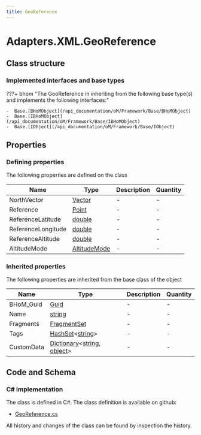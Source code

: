 ```yaml
---
title: GeoReference
---
```


# Adapters.XML.GeoReference



## Class structure

### Implemented interfaces and base types

???+ bhom "The GeoReference in inheriting from the following base type(s) and implements the following interfaces:"

    -  Base.[BHoMObject](/api_documentation/oM/Framework/Base/BHoMObject)
    -  Base.[IBHoMObject](/api_documentation/oM/Framework/Base/IBHoMObject)
    -  Base.[IObject](/api_documentation/oM/Framework/Base/IObject)


## Properties



### Defining properties

The following properties are defined on the class

| Name             | Type             | Description      | Quantity         |
|------------------|------------------|------------------|------------------|
| NorthVector | [Vector](/api_documentation/oM/Dimensional/Geometry/Vector) | - | - |
| Reference | [Point](/api_documentation/oM/Dimensional/Geometry/Point) | - | - |
| ReferenceLatitude | [double](https://learn.microsoft.com/en-us/dotnet/api/System.Double?view=netstandard-2.0) | - | - |
| ReferenceLongitude | [double](https://learn.microsoft.com/en-us/dotnet/api/System.Double?view=netstandard-2.0) | - | - |
| ReferenceAltitude | [double](https://learn.microsoft.com/en-us/dotnet/api/System.Double?view=netstandard-2.0) | - | - |
| AltitudeMode | [AltitudeMode](/api_documentation/oM/Adapter/Adapters/XML/Enums/AltitudeMode) | - | - |


### Inherited properties
The following properties are inherited from the base class of the object

| Name             | Type             | Description      | Quantity         |
|------------------|------------------|------------------|------------------|
| BHoM_Guid | [Guid](https://learn.microsoft.com/en-us/dotnet/api/System.Guid?view=netstandard-2.0) | - | - |
| Name | [string](https://learn.microsoft.com/en-us/dotnet/api/System.String?view=netstandard-2.0) | - | - |
| Fragments | [FragmentSet](/api_documentation/oM/Framework/Base/FragmentSet) | - | - |
| Tags | [HashSet](https://learn.microsoft.com/en-us/dotnet/api/System.Collections.Generic.HashSet-1?view=netstandard-2.0)&lt;[string](https://learn.microsoft.com/en-us/dotnet/api/System.String?view=netstandard-2.0)&gt; | - | - |
| CustomData | [Dictionary](https://learn.microsoft.com/en-us/dotnet/api/System.Collections.Generic.Dictionary-2?view=netstandard-2.0)&lt;[string](https://learn.microsoft.com/en-us/dotnet/api/System.String?view=netstandard-2.0), [object](https://learn.microsoft.com/en-us/dotnet/api/System.Object?view=netstandard-2.0)&gt; | - | - |


## Code and Schema

### C# implementation

The class is defined in C#. The class definition is available on github:

- [GeoReference.cs](https://github.com/BHoM/XML_Toolkit/blob/develop/XML_oM/KML/GeoReference.cs)

All history and changes of the class can be found by inspection the history.
